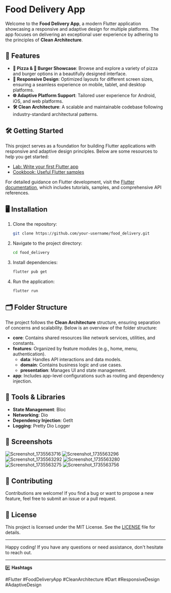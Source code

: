 # Food Delivery App

Welcome to the **Food Delivery App**, a modern Flutter application showcasing a responsive and adaptive design for multiple platforms. The app focuses on delivering an exceptional user experience by adhering to the principles of **Clean Architecture**.

## 🚀 Features

- **🍕 Pizza & 🍔 Burger Showcase**: Browse and explore a variety of pizza and burger options in a beautifully designed interface.
- **📱 Responsive Design**: Optimized layouts for different screen sizes, ensuring a seamless experience on mobile, tablet, and desktop platforms.
- **🌐 Adaptive Platform Support**: Tailored user experience for Android, iOS, and web platforms.
- **🛠 Clean Architecture**: A scalable and maintainable codebase following industry-standard architectural patterns.

## 🛠 Getting Started

This project serves as a foundation for building Flutter applications with responsive and adaptive design principles. Below are some resources to help you get started:

- [Lab: Write your first Flutter app](https://docs.flutter.dev/get-started/codelab)
- [Cookbook: Useful Flutter samples](https://docs.flutter.dev/cookbook)

For detailed guidance on Flutter development, visit the [Flutter documentation](https://docs.flutter.dev/), which includes tutorials, samples, and comprehensive API references.

## 🖥 Installation

1. Clone the repository:

   ```bash
   git clone https://github.com/your-username/food_delivery.git
   ```

2. Navigate to the project directory:

   ```bash
   cd food_delivery
   ```

3. Install dependencies:

   ```bash
   flutter pub get
   ```

4. Run the application:

   ```bash
   flutter run
   ```

## 🗂 Folder Structure

The project follows the **Clean Architecture** structure, ensuring separation of concerns and scalability. Below is an overview of the folder structure:

- **core**: Contains shared resources like network services, utilities, and constants.
- **features**: Organized by feature modules (e.g., home, menu, authentication).
  - **data**: Handles API interactions and data models.
  - **domain**: Contains business logic and use cases.
  - **presentation**: Manages UI and state management.
- **app**: Includes app-level configurations such as routing and dependency injection.

## 🔧 Tools & Libraries

- **State Management**: Bloc
- **Networking**: Dio
- **Dependency Injection**: GetIt
- **Logging**: Pretty Dio Logger

## 📸 Screenshots
![Screenshot_1735563716](https://github.com/user-attachments/assets/bd2ed142-9801-4089-ac2b-c8dc9313375c)
![Screenshot_1735563296](https://github.com/user-attachments/assets/13b9db1c-b351-42dd-bc20-a61e74327304)
![Screenshot_1735563292](https://github.com/user-attachments/assets/0ed62efb-bf82-4995-ac91-877c1362035f)
![Screenshot_1735563280](https://github.com/user-attachments/assets/dfbf096a-c697-47e5-a6e1-05ad80ee474f)
![Screenshot_1735563275](https://github.com/user-attachments/assets/cac467ae-2acd-4706-867f-7496182ba692)
![Screenshot_1735563756](https://github.com/user-attachments/assets/e13df34b-a00f-4e22-8edd-e3596ee43a06)


## 🤝 Contributing

Contributions are welcome! If you find a bug or want to propose a new feature, feel free to submit an issue or a pull request.

## 📄 License

This project is licensed under the MIT License. See the [LICENSE](LICENSE) file for details.

---

Happy coding! If you have any questions or need assistance, don't hesitate to reach out.

---

#️⃣ **Hashtags**

#Flutter #FoodDeliveryApp #CleanArchitecture #Dart #ResponsiveDesign #AdaptiveDesign


